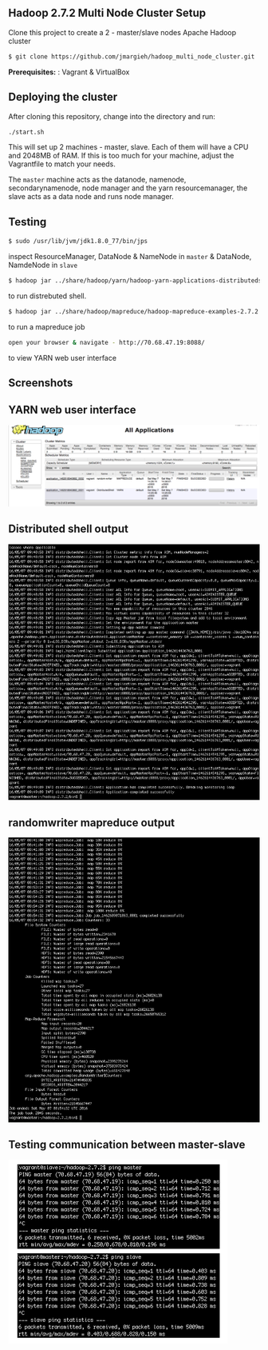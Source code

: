 
Hadoop 2.7.2 Multi Node Cluster Setup
-------------
Clone this project to create a 2 - master/slave nodes Apache Hadoop cluster
```sh
$ git clone https://github.com/jmargieh/hadoop_multi_node_cluster.git
```
**Prerequisites:** : Vagrant & VirtualBox

Deploying the cluster
-------------
After cloning this repository, change into the directory and run:
```sh
./start.sh
```
This will set up 2 machines - master, slave. Each of them will have a CPU and 2048MB of RAM. If this is too much for your machine, adjust the Vagrantfile to match your needs.

The `master` machine acts as the datanode, namenode, secondarynamenode, node manager and the yarn resourcemanager, the slave acts as a data node and runs node manager.


Testing
-------------
```sh
$ sudo /usr/lib/jvm/jdk1.8.0_77/bin/jps
```
inspect ResourceManager, DataNode & NameNode in `master` & DataNode, NamdeNode in `slave`

```sh
$ hadoop jar ../share/hadoop/yarn/hadoop-yarn-applications-distributedshell-2.7.2.jar \org.apache.hadoop.yarn.applications.distributedshell.Client \--jar ../share/hadoop/yarn/hadoop-yarn-applications-distributedshell-2.7.2.jar \--shell_command date --num_containers 2 --master_memory 1024
```
to run distrebuted shell.

```sh
$ hadoop jar ../share/hadoop/mapreduce/hadoop-mapreduce-examples-2.7.2.jar randomwriter \out
```
to run a mapreduce job

```sh
open your browser & navigate - http://70.68.47.19:8088/
```
to view YARN web user interface

Screenshots
-------------

YARN web user interface
-------------
![yarn web user interface](https://raw.githubusercontent.com/jmargieh/hadoop_multi_node_cluster/master/files/images/hadoop-yarn-web-ui.png)


Distributed shell output
-------------
![distributed shell output](https://raw.githubusercontent.com/jmargieh/hadoop_multi_node_cluster/master/files/images/distributed-shell-succeed.png)

randomwriter mapreduce output
-------------
![mapreduce output](https://raw.githubusercontent.com/jmargieh/hadoop_multi_node_cluster/master/files/images/randomwriter-mapreduce-success.png)

Testing communication between master-slave
-------------
![master slave communication](https://raw.githubusercontent.com/jmargieh/hadoop_multi_node_cluster/master/files/images/master-slave-comunication.png)
